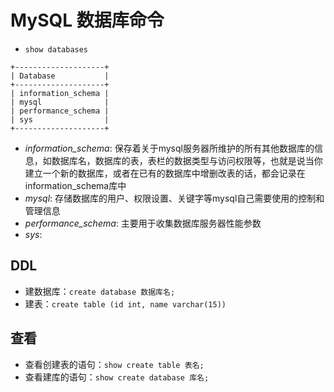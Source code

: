 # MySQL 数据库命令

- `show databases`
```
+--------------------+
| Database           |
+--------------------+
| information_schema |
| mysql              |
| performance_schema |
| sys                |
+--------------------+
```
- *information_schema*: 保存着关于mysql服务器所维护的所有其他数据库的信息，如数据库名，数据库的表，表栏的数据类型与访问权限等，也就是说当你建立一个新的数据库，或者在已有的数据库中增删改表的话，都会记录在information_schema库中
- *mysql*: 存储数据库的用户、权限设置、关键字等mysql自己需要使用的控制和管理信息
- *performance_schema*: 主要用于收集数据库服务器性能参数
- *sys*:

## DDL

- 建数据库：`create database 数据库名;`
- 建表：`create table (id int, name varchar(15))`

## 查看
- 查看创建表的语句：`show create table 表名;`
- 查看建库的语句：`show create database 库名;`